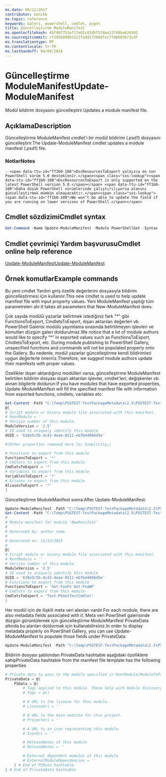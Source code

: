 ```yaml
---
ms.date: 06/12/2017
contributor: manikb
ms.topic: reference
keywords: Galeri, powershell, cmdlet, psget
title: Güncelleştirme ModuleManifest
ms.openlocfilehash: 45f40f753af17e82c83dbf57dea13749ba626503
ms.sourcegitcommit: cf195b090b3223fa4917206dfec7f0b603873cdf
ms.translationtype: MT
ms.contentlocale: tr-TR
ms.lasthandoff: 04/09/2018
---
```

# <a name="update-modulemanifest"></a><span data-ttu-id="ff1b0-103">Güncelleştirme ModuleManifest</span><span class="sxs-lookup"><span data-stu-id="ff1b0-103">Update-ModuleManifest</span></span>
<span data-ttu-id="ff1b0-104">Modül bildirim dosyasını güncelleştirir.</span><span class="sxs-lookup"><span data-stu-id="ff1b0-104">Updates a module manifest file.</span></span>

## <a name="description"></a><span data-ttu-id="ff1b0-105">Açıklama</span><span class="sxs-lookup"><span data-stu-id="ff1b0-105">Description</span></span>

<span data-ttu-id="ff1b0-106">Güncelleştirme ModuleManifest cmdlet'i bir modül bildirimi (.psd1) dosyasını güncelleştirir.</span><span class="sxs-lookup"><span data-stu-id="ff1b0-106">The Update-ModuleManifest cmdlet updates a module manifest (.psd1) file.</span></span>

### <a name="notes"></a><span data-ttu-id="ff1b0-107">Notlar</span><span class="sxs-lookup"><span data-stu-id="ff1b0-107">Notes</span></span>
    - <span data-ttu-id="ff1b0-108">DscResourcesToExport yalnızca en son PowerShell sürüm 5.0 desteklenir.</span><span class="sxs-lookup"><span data-stu-id="ff1b0-108">DscResourcesToExport is only supported on the latest PowerShell version 5.0.</span></span> <span data-ttu-id="ff1b0-109">Daha düşük PowerShell sürümlerinde çalıştırılıyorsa alanını güncelleştirmek mümkün olmayacaktır.</span><span class="sxs-lookup"><span data-stu-id="ff1b0-109">We won’t be able to update the field if you are running on lower versions of PowerShell.</span></span>

## <a name="cmdlet-syntax"></a><span data-ttu-id="ff1b0-110">Cmdlet sözdizimi</span><span class="sxs-lookup"><span data-stu-id="ff1b0-110">Cmdlet syntax</span></span>
```powershell
Get-Command -Name Update-ModuleManifest -Module PowerShellGet -Syntax
```

## <a name="cmdlet-online-help-reference"></a><span data-ttu-id="ff1b0-111">Cmdlet çevrimiçi Yardım başvurusu</span><span class="sxs-lookup"><span data-stu-id="ff1b0-111">Cmdlet online help reference</span></span>

[<span data-ttu-id="ff1b0-112">Update-ModuleManifest</span><span class="sxs-lookup"><span data-stu-id="ff1b0-112">Update-ModuleManifest</span></span>](http://go.microsoft.com/fwlink/?LinkId=619311)

## <a name="example-commands"></a><span data-ttu-id="ff1b0-113">Örnek komutlar</span><span class="sxs-lookup"><span data-stu-id="ff1b0-113">Example commands</span></span>

<span data-ttu-id="ff1b0-114">Bu yeni cmdlet Yardım giriş özellik değerlerini dosyasıyla bildirim güncelleştirmesi için kullanılır.</span><span class="sxs-lookup"><span data-stu-id="ff1b0-114">This new cmdlet is used to help update manifest file with input property values.</span></span> <span data-ttu-id="ff1b0-115">Yeni ModuleManifest yaptığı tüm parametreleri alır.</span><span class="sxs-lookup"><span data-stu-id="ff1b0-115">It takes all parameters that New-ModuleManifest does.</span></span>

<span data-ttu-id="ff1b0-116">Çok sayıda modülü yazarlar belirtmek istediğiniz fark "\*" gibi FunctionsToExport, CmdletsToExport, dışarı aktarılan değerleri vb. PowerShell Galerisi modülü yayımlama sırasında belirtilmeyen işlevleri ve komutları düzgün galeri doldurulmaz.</span><span class="sxs-lookup"><span data-stu-id="ff1b0-116">We notice that a lot of module authors would like to specify “\*” in exported values such as FunctionsToExport, CmdletsToExport, etc. During module publishing to PowerShell Gallery, unspecified functions and commands will not be populated properly onto the Gallery.</span></span> <span data-ttu-id="ff1b0-117">Bu nedenle, modül yazarlar güncelleştirme kendi bildirimleri uygun değerlerle öneririz.</span><span class="sxs-lookup"><span data-stu-id="ff1b0-117">Therefore, we suggest module authors update their manifests with proper values.</span></span>

<span data-ttu-id="ff1b0-118">Özellikler dışarı aktardığınız modülleri varsa, güncelleştirme ModuleManifest belirtilen bildirim dosyası dışarı aktarılan işlevler, cmdlet'leri, değişkenler vb. alınan bilgilerle doldurun:</span><span class="sxs-lookup"><span data-stu-id="ff1b0-118">If you have modules that have exported properties, Update-ModuleManifest will fill the specified manifest file with information from exported functions, cmdlets, variables etc:</span></span>
```powershell
Get-Content -Path "C:\Temp\PSGTEST-TestPackageMetadata\2.5\PSGTEST-TestPackageMetadata.psd1"
@{
# Script module or binary module file associated with this manifest.
# RootModule = ''
# Version number of this module.
ModuleVersion = '2.5'
# ID used to uniquely identify this module
GUID = '610e5c5b-dc42-4eaa-8511-ebfb44066d5e'

#(Other properties removed here for Simplicity…)

# Functions to export from this module
FunctionsToExport = '*'
# Cmdlets to export from this module
CmdletsToExport = '*'
# Variables to export from this module
VariablesToExport = '*'
# Aliases to export from this module
AliasesToExport = '*'
}
```

<span data-ttu-id="ff1b0-119">Güncelleştirme ModuleManifest sonra:</span><span class="sxs-lookup"><span data-stu-id="ff1b0-119">After Update-ModuleManifest:</span></span>
```powershell
Update-ModuleManifest -Path "C:\Temp\PSGTEST-TestPackageMetadata\2.5\PSGTEST-TestPackageMetadata.psd1"
Get-Content -Path "C:\Temp\PSGTEST-TestPackageMetadata\2.5\PSGTEST-TestPackageMetadata.psd1"
#
# Module manifest for module 'NewManifest'
#
# Generated by: author name
#
# Generated on: 11/13/2015
#
@{
# Script module or binary module file associated with this manifest.
# RootModule = ''
# Version number of this module.
ModuleVersion = '2.5'
# ID used to uniquely identify this module
GUID = '610e5c5b-dc42-4eaa-8511-ebfb44066d5e'
# Functions to export from this module
FunctionsToExport = 'Get-FooFn Get-FooWF'
# Cmdlets to export from this module
CmdletsToExport = 'Test-PSGetTestCmdlet'
}
```

<span data-ttu-id="ff1b0-120">Her modül için de ilişkili meta veri alanları vardır.</span><span class="sxs-lookup"><span data-stu-id="ff1b0-120">For each module, there are also metadata fields associated with it.</span></span> <span data-ttu-id="ff1b0-121">Meta veri PowrShell galerisinde düzgün görüntülemek için güncelleştirme ModuleManifest PrivateData altında bu alanları doldurmak için kullanabilirsiniz.</span><span class="sxs-lookup"><span data-stu-id="ff1b0-121">In order to display metadata properly on PowrShell Gallery, you can use Update-ModuleManifest to populate those fields under PrivateData.</span></span>

```powershell
Update-ModuleManifest -Path "C:\Temp\PSGTEST-TestPackageMetadata\2.5\PSGTEST-TestPackageMetadata.psd1" -Tags "Tag1" -LicenseUri "http://license.com" -ProjectUri "http://project.com" -IconUri "http://icon.com" -ReleaseNotes "Test module"
```

<span data-ttu-id="ff1b0-122">Bildirim dosyası şablondan PrivateData hashtable aşağıdaki özelliklere sahip</span><span class="sxs-lookup"><span data-stu-id="ff1b0-122">PrivateData hashtable from the manifest file template has the following properties</span></span>

```powershell
# Private data to pass to the module specified in RootModule/ModuleToProcess. This may also contain a PSData hashtable with additional module metadata used by PowerShell.
PrivateData = @{
    PSData = @{
        # Tags applied to this module. These help with module discovery in online galleries.
        # Tags = @()

        # A URL to the license for this module.
        # LicenseUri = ''

        # A URL to the main website for this project.
        # ProjectUri = ''

        # A URL to an icon representing this module.
        # IconUri = ''

        # ReleaseNotes of this module
        # ReleaseNotes = ''

        # External dependent modules of this module
        # ExternalModuleDependencies = ''
    } # End of PSData hashtable
} # End of PrivateData hashtable
```